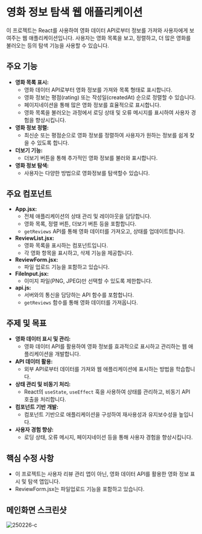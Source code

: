 # 영화 정보 탐색 웹 애플리케이션

이 프로젝트는 React를 사용하여 영화 데이터 API로부터 정보를 가져와 사용자에게 보여주는 웹 애플리케이션입니다. 사용자는 영화 목록을 보고, 정렬하고, 더 많은 영화를 불러오는 등의 탐색 기능을 사용할 수 있습니다.

## 주요 기능

- **영화 목록 표시:**
  - 영화 데이터 API로부터 영화 정보를 가져와 목록 형태로 표시합니다.
  - 영화 정보는 평점(rating) 또는 작성일(createdAt) 순으로 정렬할 수 있습니다.
  - 페이지네이션을 통해 많은 영화 정보를 효율적으로 표시합니다.
  - 영화 목록을 불러오는 과정에서 로딩 상태 및 오류 메시지를 표시하여 사용자 경험을 향상시킵니다.
- **영화 정보 정렬:**
  - 최신순 또는 평점순으로 영화 정보를 정렬하여 사용자가 원하는 정보를 쉽게 찾을 수 있도록 합니다.
- **더보기 기능:**
  - 더보기 버튼을 통해 추가적인 영화 정보를 불러와 표시합니다.
- **영화 정보 탐색:**
  - 사용자는 다양한 방법으로 영화정보를 탐색할수 있습니다.

## 주요 컴포넌트

- **App.jsx:**
  - 전체 애플리케이션의 상태 관리 및 레이아웃을 담당합니다.
  - 영화 목록, 정렬 버튼, 더보기 버튼 등을 포함합니다.
  - `getReviews` API를 통해 영화 데이터를 가져오고, 상태를 업데이트합니다.
- **ReviewList.jsx:**
  - 영화 목록을 표시하는 컴포넌트입니다.
  - 각 영화 항목을 표시하고, 삭제 기능을 제공합니다.
- **ReviewForm.jsx:**
  - 파일 업로드 기능을 포함하고 있습니다.
- **FileInput.jsx:**
  - 이미지 파일(PNG, JPEG)만 선택할 수 있도록 제한합니다.
- **api.js:**
  - 서버와의 통신을 담당하는 API 함수를 포함합니다.
  - `getReviews` 함수를 통해 영화 데이터를 가져옵니다.

## 주제 및 목표

- **영화 데이터 표시 및 관리:**
  - 영화 데이터 API를 활용하여 영화 정보를 효과적으로 표시하고 관리하는 웹 애플리케이션을 개발합니다.
- **API 데이터 활용:**
  - 외부 API로부터 데이터를 가져와 웹 애플리케이션에 표시하는 방법을 학습합니다.
- **상태 관리 및 비동기 처리:**
  - React의 `useState`, `useEffect` 훅을 사용하여 상태를 관리하고, 비동기 API 호출을 처리합니다.
- **컴포넌트 기반 개발:**
  - 컴포넌트 기반으로 애플리케이션을 구성하여 재사용성과 유지보수성을 높입니다.
- **사용자 경험 향상:**
  - 로딩 상태, 오류 메시지, 페이지네이션 등을 통해 사용자 경험을 향상시킵니다.

## 핵심 수정 사항

- 이 프로젝트는 사용자 리뷰 관리 앱이 아닌, 영화 데이터 API를 활용한 영화 정보 표시 및 탐색 앱입니다.
- ReviewForm.jsx는 파일업로드 기능을 포함하고 있습니다.

## 메인화면 스크린샷

![250226-c](https://github.com/user-attachments/assets/c11006ec-a894-4351-8fb3-e809d55c66fb)
